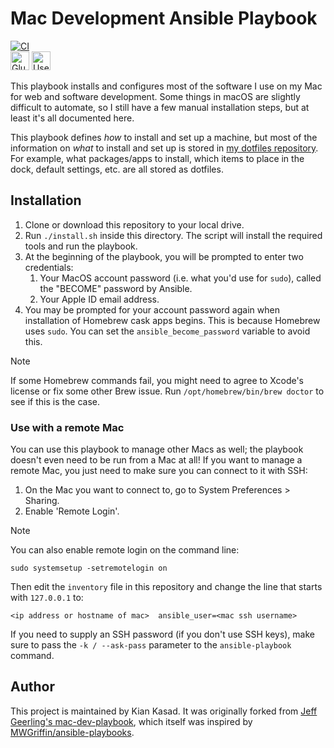 # Mac Development Ansible Playbook

[![CI](https://github.com/kdkasad/mac-dev-playbook/actions/workflows/ci.yml/badge.svg)](https://github.com/kdkasad/mac-dev-playbook/actions/workflows/ci.yml)  
<img src="https://forthebadge.com/images/badges/gluten-free.svg" alt="Gluten Free badge" height=30 />
<img src="https://forthebadge.com/images/badges/uses-badges.svg" alt="Uses Badges badge" height=30 />


This playbook installs and configures most of the software I use on my Mac for
web and software development. Some things in macOS are slightly difficult to
automate, so I still have a few manual installation steps, but at least it's all
documented here.

This playbook defines *how* to install and set up a machine,
but most of the information on *what* to install and set up is stored in
[my dotfiles repository](https://github.com/kdkasad/dotfiles).
For example, what packages/apps to install, which items to place in the dock,
default settings, etc. are all stored as dotfiles.

## Installation

  1. Clone or download this repository to your local drive.
  2. Run `./install.sh` inside this directory. The script will install the
     required tools and run the playbook.
  3. At the beginning of the playbook, you will be prompted to enter two
     credentials:
     1. Your MacOS account password (i.e. what you'd use for `sudo`),
        called the "BECOME" password by Ansible.
     2. Your Apple ID email address.
  4. You may be prompted for your account password again when installation of
     Homebrew cask apps begins. This is because Homebrew uses `sudo`. You can
     set the `ansible_become_password` variable to avoid this.

> [!NOTE]
> If some Homebrew commands fail,
> you might need to agree to Xcode's license or fix some other Brew issue.
> Run `/opt/homebrew/bin/brew doctor` to see if this is the case.

### Use with a remote Mac

You can use this playbook to manage other Macs as well;
the playbook doesn't even need to be run from a Mac at all!
If you want to manage a remote Mac,
you just need to make sure you can connect to it with SSH:

  1. On the Mac you want to connect to, go to System Preferences > Sharing.
  2. Enable 'Remote Login'.

> [!NOTE]
> You can also enable remote login on the command line:
>
> ```
> sudo systemsetup -setremotelogin on
> ```

Then edit the `inventory` file in this repository and change the line that
starts with `127.0.0.1` to:

```
<ip address or hostname of mac>  ansible_user=<mac ssh username>
```

If you need to supply an SSH password (if you don't use SSH keys), make sure to
pass the `-k / --ask-pass` parameter to the `ansible-playbook` command.

## Author

This project is maintained by Kian Kasad.
It was originally forked from
[Jeff Geerling's mac-dev-playbook](https://github.com/geerlingguy/mac-dev-playbook),
which itself was inspired by
[MWGriffin/ansible-playbooks](https://github.com/MWGriffin/ansible-playbooks).

